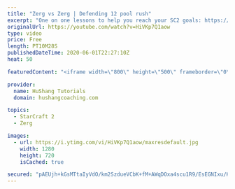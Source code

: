 ```yaml
---
title: "Zerg vs Zerg | Defending 12 pool rush"
excerpt: "One on one lessons to help you reach your SC2 goals: https://www.hushangcoaching.com ------------------------------------------------------------------------------------------------------- In this guide we take a look at how to defend one of the most infamous \"zerg rushes\" in sc2: the 12 pool. This rush"
originalUrl: https://youtube.com/watch?v=HiVKp7Q1aow
type: video
price: Free
length: PT10M28S
publishedDateTime: 2020-06-01T22:27:10Z
heat: 50

featuredContent: "<iframe width=\"800\" height=\"500\" frameborder=\"0\" src=\"https://www.youtube.com/embed/HiVKp7Q1aow\" allow=\"accelerometer; autoplay; encrypted-media; gyroscope; picture-in-picture\" allowfullscreen></iframe>"

provider:
  name: HuShang Tutorials
  domain: hushangcoaching.com

topics:
  - StarCraft 2
  - Zerg

images:
  - url: https://i.ytimg.com/vi/HiVKp7Q1aow/maxresdefault.jpg
    width: 1280
    height: 720
    isCached: true

secured: "pAEUjh+kGsMTtaIyVdO/km2SzdueVCbK+fM+AWqDOxa4scu1R9/EsEGNIxu/KSLK6Vr64WmtF0PjrSDcNMUwbjxR33Dx3U4z5mK/h8dUnDOaG+9GVejLCiCGt2MiLxP0i4vJ8Oec5szZyy5NUzR0S/gSDG5d9JXpYg+kxtrvKswL00OrZ2rdQdnCeXNdaNfgHs4UrtZoqt6rjQwkTKkpBWIpR0+M0lmWhjd5h/0HgS9VLNWT+wAgZsIh8/LdpbPrVfzq1bfhIIIigm5vZyGSfF+YOPi6tIn/3mxcVTKKSBB56SqS5dKQuS1eSEz9DuSjatRoLcVuSVaHucWiSQI1G+cgCKlNjz9Z6BG4drgSI83u2WwdPdZp2iPoyZSNZA04nyRYkuPszmbxaSrnkwgvuj0wgYTUthPgWIGfEqG1jU0=;+hLO4BRC+1uWTLa8eZCLsA=="
---
```


